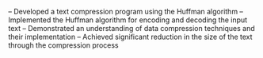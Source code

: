 – Developed a text compression program using the Huffman algorithm – Implemented the Huffman algorithm for encoding and decoding the input text – Demonstrated an understanding of data compression techniques and their implementation – Achieved significant reduction in the size of the text through the compression process
